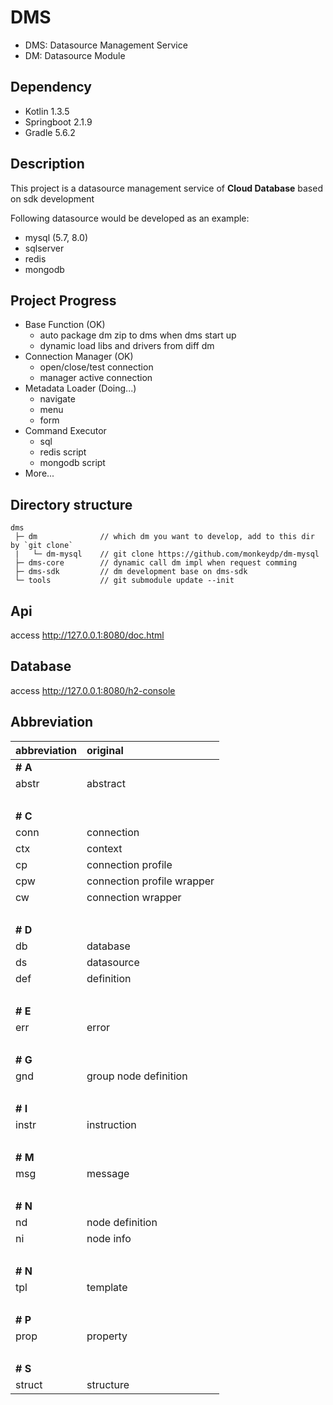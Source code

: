 # DMS

- DMS: Datasource Management Service
- DM: Datasource Module


## Dependency

- Kotlin 1.3.5
- Springboot 2.1.9
- Gradle 5.6.2


## Description

This project is a datasource management service of **Cloud Database** based on sdk development

Following datasource would be developed as an example:
- mysql (5.7, 8.0)
- sqlserver
- redis
- mongodb


## Project Progress

- Base Function (OK)
    - auto package dm zip to dms when dms start up
    - dynamic load libs and drivers from diff dm
- Connection Manager (OK)
    - open/close/test connection
    - manager active connection
- Metadata Loader (Doing...)
    - navigate
    - menu
    - form
- Command Executor
    - sql
    - redis script
    - mongodb script
- More...


## Directory structure

```
dms
 ├─ dm              // which dm you want to develop, add to this dir by `git clone`
 |   └─ dm-mysql    // git clone https://github.com/monkeydp/dm-mysql
 ├─ dms-core        // dynamic call dm impl when request comming
 ├─ dms-sdk         // dm development base on dms-sdk
 └─ tools           // git submodule update --init 
```

 
## Api

access http://127.0.0.1:8080/doc.html


## Database

access http://127.0.0.1:8080/h2-console


## Abbreviation

abbreviation | original
:--- | :---
**# A** |
abstr | abstract
&nbsp;|
**# C** |
conn | connection
ctx | context
cp | connection profile
cpw | connection profile wrapper
cw | connection wrapper
&nbsp;|
**# D** |
db | database
ds | datasource
def | definition
&nbsp;|
**# E** |
err | error
&nbsp;|
**# G** |
gnd | group node definition
&nbsp;|
**# I** |
instr | instruction
&nbsp;|
**# M** |
msg | message
&nbsp;|
**# N** |
nd | node definition
ni | node info
&nbsp;|
**# N** |
tpl | template
&nbsp;|
**# P** |
prop | property
&nbsp;|
**# S** |
struct | structure